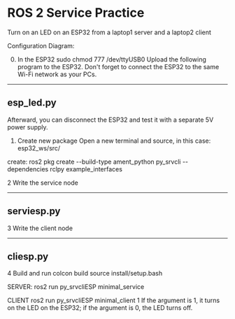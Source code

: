 # ROS 2 Service Practice

Turn on an LED on an ESP32 from a laptop1 server and a laptop2 client

Configuration Diagram:


0. In the ESP32 
sudo chmod 777 /dev/ttyUSB0 
Upload the following program to the ESP32. Don't forget to connect the ESP32 to the same Wi-Fi network as your PCs.
------------------------------------------------------------------
esp_led.py
------------------------------------------------------------------
Afterward, you can disconnect the ESP32 and test it with a separate 5V power supply.

1. Create new package
Open a new terminal and source, in this case: esp32_ws/src/

create:
ros2 pkg create --build-type ament_python py_srvcli --dependencies rclpy example_interfaces

2 Write the service node

------------------------------------------------------------------
serviesp.py
------------------------------------------------------------------

3 Write the client node

------------------------------------------------------------------
cliesp.py
------------------------------------------------------------------

4 Build and run
colcon build
source install/setup.bash

SERVER:
ros2 run py_srvcliESP minimal_service 

CLIENT
	ros2 run py_srvcliESP minimal_client 1
If the argument is 1, it turns on the LED on the ESP32; if the argument is 0, the LED turns off.

